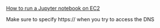 [How to run a Jupyter notebook on EC2](https://chrisalbon.com/jupyter/run_project_jupyter_on_amazon_ec2.html)  

Make sure to specify https:// when you try to access the DNS 


